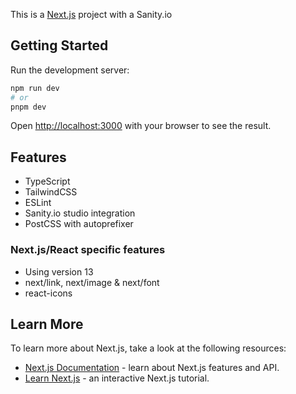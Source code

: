 This is a [Next.js](https://nextjs.org/) project with a Sanity.io

## Getting Started

Run the development server:

```bash
npm run dev
# or
pnpm dev
```

Open [http://localhost:3000](http://localhost:3000) with your browser to see the result.

## Features

- TypeScript
- TailwindCSS
- ESLint
- Sanity.io studio integration
- PostCSS with autoprefixer

### Next.js/React specific features

- Using version 13
- next/link, next/image & next/font
- react-icons

## Learn More

To learn more about Next.js, take a look at the following resources:

- [Next.js Documentation](https://nextjs.org/docs) - learn about Next.js features and API.
- [Learn Next.js](https://nextjs.org/learn) - an interactive Next.js tutorial.

